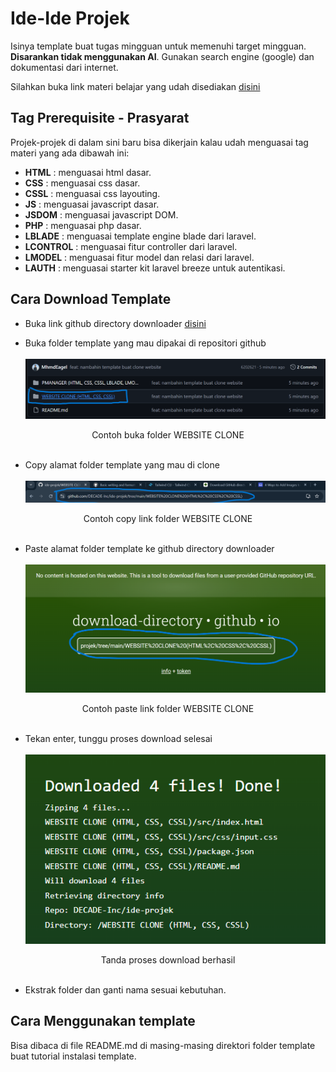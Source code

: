 # Ide-Ide Projek
Isinya template buat tugas mingguan untuk memenuhi target mingguan. **Disarankan tidak menggunakan AI**. Gunakan search engine (google) dan dokumentasi dari internet.

Silahkan buka link materi belajar yang udah disediakan [disini](https://github.com/DECADE-Inc/link-materi-belajar)

## Tag Prerequisite - Prasyarat

Projek-projek di dalam sini baru bisa dikerjain kalau udah menguasai tag materi yang ada dibawah ini:

- **HTML** : menguasai html dasar.
- **CSS** : menguasai css dasar.
- **CSSL** : menguasai css layouting.
- **JS** : menguasai javascript dasar.
- **JSDOM** : menguasai javascript DOM.
- **PHP** : menguasai php dasar.
- **LBLADE** : menguasai template engine blade dari laravel.
- **LCONTROL** : menguasai fitur controller dari laravel.
- **LMODEL** : menguasai fitur model dan relasi dari laravel.
- **LAUTH** : menguasai starter kit laravel breeze untuk autentikasi.

## Cara Download Template
- Buka link github directory downloader [disini](https://download-directory.github.io/)
  
- Buka folder template yang mau dipakai di repositori github <br><br>
![Alt text](images/1.png)
<center>Contoh buka folder WEBSITE CLONE</center> <br>

- Copy alamat folder template yang mau di clone <br><br>
![Alt text](images/2.png)
<center>Contoh copy link folder WEBSITE CLONE</center> <br>

- Paste alamat folder template ke github directory downloader <br><br>
![Alt text](images/3.png)
<center>Contoh paste link folder WEBSITE CLONE</center> <br>

- Tekan enter, tunggu proses download selesai<br><br>
![Alt text](images/4.png)
<center>Tanda proses download berhasil</center> <br>
  
- Ekstrak folder dan ganti nama sesuai kebutuhan.


## Cara Menggunakan template

Bisa dibaca di file README.md di masing-masing direktori folder template buat tutorial instalasi template.







